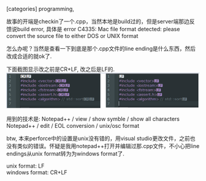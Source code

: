[categories] programming,

故事的开端是checkin了一个.cpp，当然本地是build过的，但是server端那边反馈说build error, 具体是
error C4335: Mac file format detected: please convert the source file to either DOS or UNIX format

怎么办呢？当然是查看一下到底是那个.cpp文件的line ending是什么东西，然后改成合适的就ok了. 

下面截图显示改之前是CR+LF, 改之后是LF的. 
![Alt text](data/LineEndings_CRLF.PNG "output") 

用到的技术是: 
Notepad++ / view / show symble /  show all characters 
Notepad++ / edit / EOL conversion /  unix/osc format 

btw, 本来perforce中的设置是unix没有错的，用visual studio更改文件，之前也没有类似的错误。怀疑是我用notepad++打开并编辑过那.cpp文件，不小心把line endings从unix format转为为windows format了. 

unix format: LF  
windows format: CR+LF 
